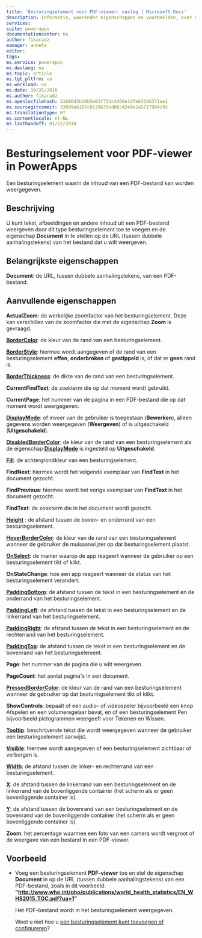 ```yaml
---
title: 'Besturingselement voor PDF-viewer: naslag | Microsoft Docs'
description: Informatie, waaronder eigenschappen en voorbeelden, over het besturingselement PDF-viewer
services: 
suite: powerapps
documentationcenter: na
author: fikaradz
manager: anneta
editor: 
tags: 
ms.service: powerapps
ms.devlang: na
ms.topic: article
ms.tgt_pltfrm: na
ms.workload: na
ms.date: 10/25/2016
ms.author: fikaradz
ms.openlocfilehash: 51b0045bd8b5e83f754c4d68e1dfe63566371ae1
ms.sourcegitcommit: 33099e6197c0139679cd08c42e9e2a5717904c92
ms.translationtype: HT
ms.contentlocale: nl-NL
ms.lasthandoff: 01/12/2018
---
```

# <a name="pdf-viewer-control-in-powerapps"></a>Besturingselement voor PDF-viewer in PowerApps
Een besturingselement waarin de inhoud van een PDF-bestand kan worden weergegeven.

## <a name="description"></a>Beschrijving
U kunt tekst, afbeeldingen en andere inhoud uit een PDF-bestand weergeven door dit type besturingselement toe te voegen en de eigenschap **Document** in te stellen op de URL (tussen dubbele aanhalingstekens) van het bestand dat u wilt weergeven.

## <a name="key-properties"></a>Belangrijkste eigenschappen
**Document**: de URL, tussen dubbele aanhalingstekens, van een PDF-bestand.

## <a name="additional-properties"></a>Aanvullende eigenschappen
**ActualZoom**: de werkelijke zoomfactor van het besturingselement. Deze kan verschillen van de zoomfactor die met de eigenschap **Zoom** is gevraagd.

**[BorderColor](properties-color-border.md)**: de kleur van de rand van een besturingselement.

**[BorderStyle](properties-color-border.md)**: hiermee wordt aangegeven of de rand van een besturingselement **effen**, **onderbroken** of **gestippeld** is, of dat er **geen** rand is.

**[BorderThickness](properties-color-border.md)**: de dikte van de rand van een besturingselement.

**CurrentFindText**: de zoekterm die op dat moment wordt gebruikt.

**CurrentPage**: het nummer van de pagina in een PDF-bestand die op dat moment wordt weergegeven.

**[DisplayMode](properties-core.md)**: of invoer van de gebruiker is toegestaan (**Bewerken**), alleen gegevens worden weergegeven (**Weergeven**) of is uitgeschakeld (**Uitgeschakeld**).

**[DisabledBorderColor](properties-color-border.md)**: de kleur van de rand van een besturingselement als de eigenschap **[DisplayMode](properties-core.md)** is ingesteld op **Uitgeschakeld**.

**[Fill](properties-color-border.md)**: de achtergrondkleur van een besturingselement.

**FindNext**: hiermee wordt het volgende exemplaar van **FindText** in het document gezocht.

**FindPrevious**: hiermee wordt het vorige exemplaar van **FindText** in het document gezocht.

**FindText**: de zoekterm die in het document wordt gezocht.

**[Height](properties-size-location.md)** : de afstand tussen de boven- en onderrand van een besturingselement.

**[HoverBorderColor](properties-color-border.md)**: de kleur van de rand van een besturingselement wanneer de gebruiker de muisaanwijzer op dat besturingselement plaatst.

**[OnSelect](properties-core.md)**: de manier waarop de app reageert wanneer de gebruiker op een besturingselement tikt of klikt.

**OnStateChange**: hoe een app reageert wanneer de status van het besturingselement verandert.

**[PaddingBottom](properties-size-location.md)**: de afstand tussen de tekst in een besturingselement en de onderrand van het besturingselement.

**[PaddingLeft](properties-size-location.md)**: de afstand tussen de tekst in een besturingselement en de linkerrand van het besturingselement.

**[PaddingRight](properties-size-location.md)**: de afstand tussen de tekst in een besturingselement en de rechterrand van het besturingselement.

**[PaddingTop](properties-size-location.md)**: de afstand tussen de tekst in een besturingselement en de bovenrand van het besturingselement.

**Page**: het nummer van de pagina die u wilt weergeven.

**PageCount**: het aantal pagina's in een document.

**[PressedBorderColor](properties-color-border.md)**: de kleur van de rand van een besturingselement wanneer de gebruiker op dat besturingselement tikt of klikt.

**ShowControls**: bepaalt of een audio- of videospeler bijvoorbeeld een knop Afspelen en een volumeregelaar bevat, en of een besturingselement Pen bijvoorbeeld pictogrammen weergeeft voor Tekenen en Wissen.

**[Tooltip](properties-core.md)**: beschrijvende tekst die wordt weergegeven wanneer de gebruiker een besturingselement aanwijst.

**[Visible](properties-core.md)**: hiermee wordt aangegeven of een besturingselement zichtbaar of verborgen is.

**[Width](properties-size-location.md)**: de afstand tussen de linker- en rechterrand van een besturingselement.

**[X](properties-size-location.md)**: de afstand tussen de linkerrand van een besturingselement en de linkerrand van de bovenliggende container (het scherm als er geen bovenliggende container is).

**[Y](properties-size-location.md)**: de afstand tussen de bovenrand van een besturingselement en de bovenrand van de bovenliggende container (het scherm als er geen bovenliggende container is).

**Zoom**: het percentage waarmee een foto van een camera wordt vergroot of de weergave van een bestand in een PDF-viewer.

## <a name="example"></a>Voorbeeld
* Voeg een besturingselement **PDF-viewer** toe en stel de eigenschap **Document** in op de URL (tussen dubbele aanhalingstekens) van een PDF-bestand, zoals in dit voorbeeld:<br>
  **"http://www.who.int/gho/publications/world_health_statistics/EN_WHS2015_TOC.pdf?ua=1"**
  
    Het PDF-bestand wordt in het besturingselement weergegeven.
  
    Weet u niet hoe u [een besturingselement kunt toevoegen of configureren](../add-configure-controls.md)?

